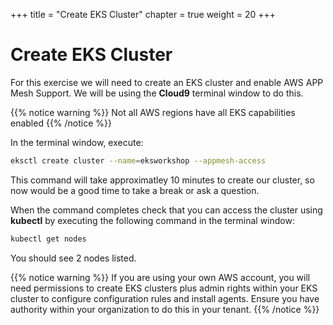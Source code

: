 +++
title = "Create EKS Cluster"
chapter = true
weight = 20
+++

# Create EKS Cluster

For this exercise we will need to create an EKS cluster and enable AWS APP Mesh Support. We will be using the **Cloud9** terminal window to do this.

{{% notice warning %}}
Not all AWS regions have all EKS capabilities enabled
{{% /notice %}}

In the terminal window, execute:

```bash
eksctl create cluster --name=eksworkshop --appmesh-access
```

This command will take approximatley 10 minutes to create our cluster, so now would be a good time to take a break or ask a question.

When the command completes check that you can access the cluster using **kubectl** by executing the following command in the terminal window:

```bash
kubectl get nodes
```

You should see 2 nodes listed.

{{% notice warning %}}
If you are using your own AWS account, you will need permissions to create EKS clusters plus admin rights within your EKS cluster to configure configuration rules and install agents. Ensure you have authority within your organization to do this in your tenant.
{{% /notice %}}
